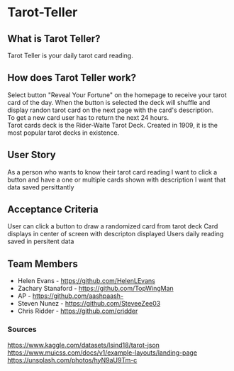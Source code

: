 # Tarot-Teller

## What is Tarot Teller?
Tarot Teller is your daily tarot card reading. 

## How does Tarot Teller work?
Select button "Reveal Your Fortune" on the homepage to receive your tarot card of the day. When the button is selected the deck will shuffle and display randon tarot card on the next page with the card's description.
<br>
To get a new card user has to return the next 24 hours.
<br>
Tarot cards deck is the Rider-Waite Tarot Deck. Created in 1909, it is the most popular tarot decks in existence.

## User Story
 As a person who wants to know their tarot card reading
 I want to click a button and have a one or multiple cards shown with description
 I want that data saved persittantly 


## Acceptance Criteria
User can click a button to draw a randomized card from tarot deck
Card displays in center of screen with descripton displayed
Users daily reading saved in persitent data

## Team Members
- Helen Evans - https://github.com/HelenLEvans
- Zachary Stanaford - https://github.com/TopWingMan
- AP - https://github.com/aashpaash- 
- Steven Nunez - https://github.com/SteveeZee03
- Chris Ridder - https://github.com/cridder

### Sources
https://www.kaggle.com/datasets/lsind18/tarot-json
https://www.muicss.com/docs/v1/example-layouts/landing-page
https://unsplash.com/photos/hyN9aU9Tm-c
